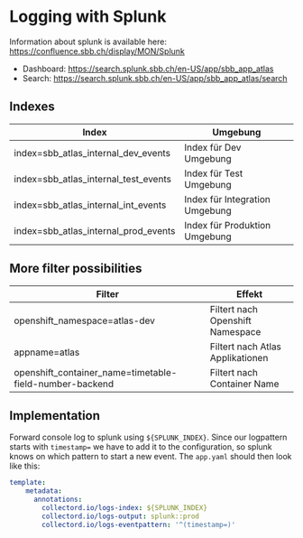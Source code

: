 # Logging with Splunk

Information about splunk is available here:\
https://confluence.sbb.ch/display/MON/Splunk

* Dashboard: https://search.splunk.sbb.ch/en-US/app/sbb_app_atlas
* Search: https://search.splunk.sbb.ch/en-US/app/sbb_app_atlas/search

## Indexes

| Index     |  Umgebung    |
|-----------|------------|
|index=sbb_atlas_internal_dev_events | Index für Dev Umgebung |
|index=sbb_atlas_internal_test_events | Index für Test Umgebung |
|index=sbb_atlas_internal_int_events | Index für Integration Umgebung |
|index=sbb_atlas_internal_prod_events | Index für Produktion Umgebung |

## More filter possibilities

| Filter     |  Effekt    |
|-----------|------------|
|openshift_namespace=atlas-dev | Filtert nach Openshift Namespace |
|appname=atlas | Filtert nach Atlas Applikationen |
|openshift_container_name=timetable-field-number-backend | Filtert nach Container Name |

## Implementation

Forward console log to splunk using `${SPLUNK_INDEX}`. Since our logpattern starts with `timestamp=`
we have to add it to the configuration, so splunk knows on which pattern to start a new event.
The `app.yaml` should then look like this:
```yaml
template:
    metadata:
      annotations:
        collectord.io/logs-index: ${SPLUNK_INDEX}
        collectord.io/logs-output: splunk::prod
        collectord.io/logs-eventpattern: '^(timestamp=)'
```